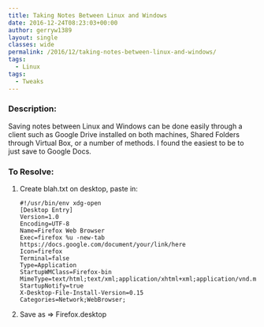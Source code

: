 ```yaml
---
title: Taking Notes Between Linux and Windows
date: 2016-12-24T08:23:03+00:00
author: gerryw1389
layout: single
classes: wide
permalink: /2016/12/taking-notes-between-linux-and-windows/
tags:
  - Linux
tags:
  - Tweaks
---
```

<!--more-->

### Description:

Saving notes between Linux and Windows can be done easily through a client such as Google Drive installed on both machines, Shared Folders through Virtual Box, or a number of methods. I found the easiest to be to just save to Google Docs.

### To Resolve:

1. Create blah.txt on desktop, paste in: 

   ```shell
   #!/usr/bin/env xdg-open
   [Desktop Entry]  
   Version=1.0  
   Encoding=UTF-8  
   Name=Firefox Web Browser  
   Exec=firefox %u -new-tab https://docs.google.com/document/your/link/here  
   Icon=firefox  
   Terminal=false  
   Type=Application  
   StartupWMClass=Firefox-bin  
   MimeType=text/html;text/xml;application/xhtml+xml;application/vnd.mozilla.xul+xml;text/mml;  
   StartupNotify=true  
   X-Desktop-File-Install-Version=0.15  
   Categories=Network;WebBrowser;
   ```


1. Save as => Firefox.desktop